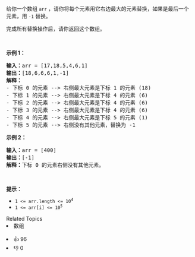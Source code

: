 <p>给你一个数组&nbsp;<code>arr</code>&nbsp;，请你将每个元素用它右边最大的元素替换，如果是最后一个元素，用&nbsp;<code>-1</code> 替换。</p>

<p>完成所有替换操作后，请你返回这个数组。</p>

<p>&nbsp;</p>

<p><strong>示例 1：</strong></p>

<pre>
<strong>输入：</strong>arr = [17,18,5,4,6,1]
<strong>输出：</strong>[18,6,6,6,1,-1]
<strong>解释：</strong>
- 下标 0 的元素 --&gt; 右侧最大元素是下标 1 的元素 (18)
- 下标 1 的元素 --&gt; 右侧最大元素是下标 4 的元素 (6)
- 下标 2 的元素 --&gt; 右侧最大元素是下标 4 的元素 (6)
- 下标 3 的元素 --&gt; 右侧最大元素是下标 4 的元素 (6)
- 下标 4 的元素 --&gt; 右侧最大元素是下标 5 的元素 (1)
- 下标 5 的元素 --&gt; 右侧没有其他元素，替换为 -1
</pre>

<p><strong>示例 2：</strong></p>

<pre>
<strong>输入：</strong>arr = [400]
<strong>输出：</strong>[-1]
<strong>解释：</strong>下标<strong> </strong>0 的元素右侧没有其他元素。
</pre>

<p>&nbsp;</p>

<p><strong>提示：</strong></p>

<ul> 
 <li><code>1 &lt;= arr.length &lt;= 10<sup>4</sup></code></li> 
 <li><code>1 &lt;= arr[i] &lt;= 10<sup>5</sup></code></li> 
</ul>

<div><div>Related Topics</div><div><li>数组</li></div></div><br><div><li>👍 96</li><li>👎 0</li></div>